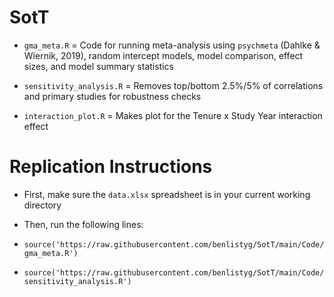 # SotT

* `gma_meta.R` = Code for running meta-analysis using ```psychmeta``` (Dahlke & Wiernik, 2019), random intercept models, model comparison, effect sizes, and model summary statistics

* `sensitivity_analysis.R` = Removes top/bottom 2.5%/5% of correlations and primary studies for robustness checks

* `interaction_plot.R` = Makes plot for the Tenure x Study Year interaction effect

# Replication Instructions

* First, make sure the `data.xlsx` spreadsheet is in your current working directory

* Then, run the following lines:
* ```source('https://raw.githubusercontent.com/benlistyg/SotT/main/Code/gma_meta.R')```
* ```source('https://raw.githubusercontent.com/benlistyg/SotT/main/Code/sensitivity_analysis.R')```

